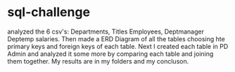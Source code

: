 # sql-challenge
analyzed the 6 csv's: Departments, Titles Employees, Deptmanager Deptemp salaries. Then made a ERD Diagram of all the tables choosing hte primary keys and foreign keys of each table. Next I created each table in PD Admin and analyzed it some more by comparing each table and joining them together. My results are in my folders and my concluson.
